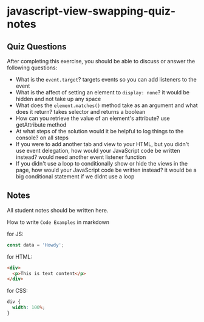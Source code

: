 # javascript-view-swapping-quiz-notes

## Quiz Questions

After completing this exercise, you should be able to discuss or answer the following questions:

- What is the `event.target`?
  targets events so you can add listeners to the event
- What is the affect of setting an element to `display: none`?
  it would be hidden and not take up any space
- What does the `element.matches()` method take as an argument and what does it return?
  takes selector and returns a boolean
- How can you retrieve the value of an element's attribute?
  use getAttribute method
- At what steps of the solution would it be helpful to log things to the console?
  on all steps
- If you were to add another tab and view to your HTML, but you didn't use event delegation, how would your JavaScript code be written instead?
  would need another event listener function
- If you didn't use a loop to conditionally show or hide the views in the page, how would your JavaScript code be written instead?
  it would be a big conditional statement if we didnt use a loop

## Notes

All student notes should be written here.

How to write `Code Examples` in markdown

for JS:

```javascript
const data = 'Howdy';
```

for HTML:

```html
<div>
  <p>This is text content</p>
</div>
```

for CSS:

```css
div {
  width: 100%;
}
```
